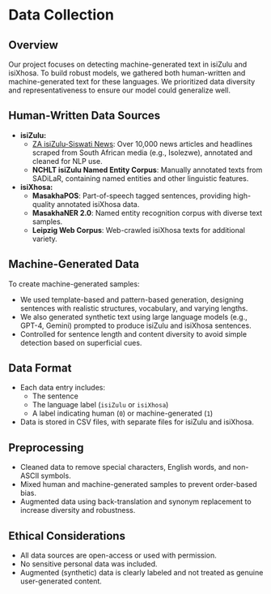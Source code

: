 # Data Collection

## Overview
Our project focuses on detecting machine-generated text in isiZulu and isiXhosa. To build robust models, we gathered both human-written and machine-generated text for these languages. We prioritized data diversity and representativeness to ensure our model could generalize well.

## Human-Written Data Sources

- **isiZulu:**
  - [ZA isiZulu-Siswati News](https://github.com/dsfsi/za-isizulu-siswati-news-2022): Over 10,000 news articles and headlines scraped from South African media (e.g., Isolezwe), annotated and cleaned for NLP use.
  - **NCHLT isiZulu Named Entity Corpus**: Manually annotated texts from SADiLaR, containing named entities and other linguistic features.
- **isiXhosa:**
  - **MasakhaPOS**: Part-of-speech tagged sentences, providing high-quality annotated isiXhosa data.
  - **MasakhaNER 2.0**: Named entity recognition corpus with diverse text samples.
  - **Leipzig Web Corpus**: Web-crawled isiXhosa texts for additional variety.

## Machine-Generated Data

To create machine-generated samples:
- We used template-based and pattern-based generation, designing sentences with realistic structures, vocabulary, and varying lengths.
- We also generated synthetic text using large language models (e.g., GPT-4, Gemini) prompted to produce isiZulu and isiXhosa sentences.
- Controlled for sentence length and content diversity to avoid simple detection based on superficial cues.

## Data Format

- Each data entry includes:
  - The sentence
  - The language label (`isiZulu` or `isiXhosa`)
  - A label indicating human (`0`) or machine-generated (`1`)
- Data is stored in CSV files, with separate files for isiZulu and isiXhosa.

## Preprocessing

- Cleaned data to remove special characters, English words, and non-ASCII symbols.
- Mixed human and machine-generated samples to prevent order-based bias.
- Augmented data using back-translation and synonym replacement to increase diversity and robustness.

## Ethical Considerations

- All data sources are open-access or used with permission.
- No sensitive personal data was included.
- Augmented (synthetic) data is clearly labeled and not treated as genuine user-generated content.
